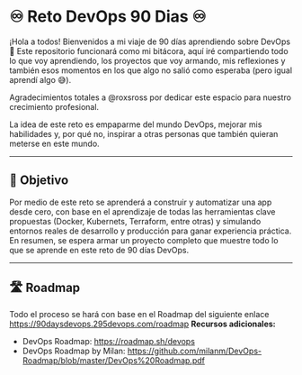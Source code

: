# ♾️ Reto DevOps 90 Dias ♾️
¡Hola a todos! Bienvenidos a mi viaje de 90 días aprendiendo sobre DevOps 🚀
Este repositorio funcionará como mi bitácora, aquí iré compartiendo todo lo que voy aprendiendo, los proyectos que voy armando, mis reflexiones y también esos momentos en los que algo no salió como esperaba (pero igual aprendí algo 😅). 

Agradecimientos totales a @roxsross por dedicar este espacio para nuestro crecimiento profesional.

La idea de este reto es empaparme del mundo DevOps, mejorar mis habilidades y, por qué no, inspirar a otras personas que también quieran meterse en este mundo.

---

## 🎯 Objetivo
Por medio de este reto se aprenderá a construir y automatizar una app desde cero, con base en el aprendizaje de todas las herramientas clave propuestas (Docker, Kubernets, Terraform, entre otras) y simulando entornos reales de desarrollo y producción para ganar experiencia práctica. En resumen, se espera armar un proyecto completo que muestre todo lo que se aprende en este reto de 90 días DevOps.

---

## 🛣️ Roadmap
Todo el proceso se hará con base en el Roadmap del siguiente enlace https://90daysdevops.295devops.com/roadmap
**Recursos adicionales:**
* DevOps Roadmap: https://roadmap.sh/devops
* DevOps Roadmap by Milan: https://github.com/milanm/DevOps-Roadmap/blob/master/DevOps%20Roadmap.pdf
